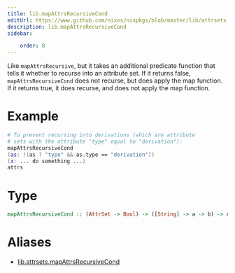 ```yaml
---
title: lib.mapAttrsRecursiveCond
editUrl: https://www.github.com/nixos/nixpkgs/blob/master/lib/attrsets.nix#L742C5
description: lib.mapAttrsRecursiveCond
sidebar:

    order: 8
---
```


Like `mapAttrsRecursive`, but it takes an additional predicate
function that tells it whether to recurse into an attribute
set.  If it returns false, `mapAttrsRecursiveCond` does not
recurse, but does apply the map function.  If it returns true, it
does recurse, and does not apply the map function.

# Example

```nix
# To prevent recursing into derivations (which are attribute
# sets with the attribute "type" equal to "derivation"):
mapAttrsRecursiveCond
(as: !(as ? "type" && as.type == "derivation"))
(x: ... do something ...)
attrs
```

# Type

```haskell
mapAttrsRecursiveCond :: (AttrSet -> Bool) -> ([String] -> a -> b) -> AttrSet -> AttrSet
```


# Aliases

- [lib.attrsets.mapAttrsRecursiveCond](/reference/libattrsets.mapAttrsRecursiveCond)



